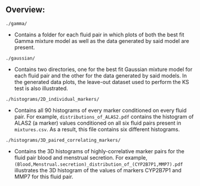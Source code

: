 ## Overview:

`./gamma/`
- Contains a folder for each fluid pair in which plots of both the best fit Gamma mixture model as well as the data generated by said model are present.

`./gaussian/`
- Contains two directories, one for the best fit Gaussian mixture model for each fluid pair and the other for the data generated by said models. In the generated data plots, the leave-out dataset used to perform the KS test is also illustrated.

`./histograms/2D_individual_markers/`
- Contains all 90 histograms of every marker conditioned on every fluid pair. For example, `distributions_of_ALAS2.pdf` contains the histogram of ALAS2 (a marker) values conditioned on all six fluid pairs present in `mixtures.csv`. As a result, this file contains six different histograms.

`./histograms/3D_paired_correlating_markers/`
- Contains the 3D histograms of highly-correlative marker pairs for the fluid pair blood and menstrual secretion. For example, `(Blood,Menstrual.secretion)_distribution_of_(CYP2B7P1,MMP7).pdf` illustrates the 3D histogram of the values of markers CYP2B7P1 and MMP7 for this fluid pair.